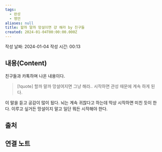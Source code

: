 ```yaml
---
tags:
  - 완성
  - 명언
aliases: null
title: 할까 말까 망설이면 걍 해라 by 친구들
created: 2024-01-04T00:00:00.000Z
---
```

작성 날짜: 2024-01-04
작성 시간: 00:13



## 내용(Content)
친구들과 카톡하며 나온 내용이다.

>[!quote]
>할까 말까 망설여지면 그냥 해라.. 시작하면 관성 때문에 계속 하게 된다.

이 말을 듣고 공감이 많이 됬다. 뇌는 계속 귀찮다고 하는데 막상 시작하면 미친 듯이 한다. 이루고 싶거든 망설이지 말고 일단 뭐든 시작해야 한다.
## 출처

## 연결 노트
